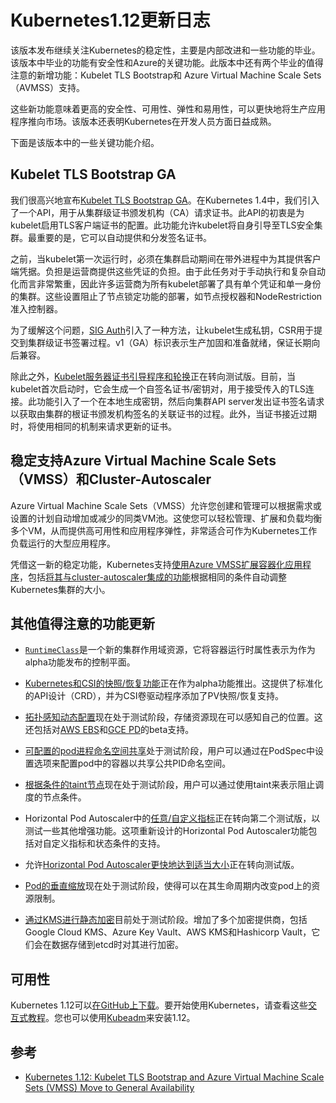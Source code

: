 # Kubernetes1.12更新日志

该版本发布继续关注Kubernetes的稳定性，主要是内部改进和一些功能的毕业。该版本中毕业的功能有安全性和Azure的关键功能。此版本中还有两个毕业的值得注意的新增功能：Kubelet TLS Bootstrap和 Azure Virtual Machine Scale Sets（AVMSS）支持。

这些新功能意味着更高的安全性、可用性、弹性和易用性，可以更快地将生产应用程序推向市场。该版本还表明Kubernetes在开发人员方面日益成熟。

下面是该版本中的一些关键功能介绍。

## Kubelet TLS Bootstrap GA

我们很高兴地宣布[Kubelet TLS Bootstrap GA](https://github.com/kubernetes/features/issues/43)。在Kubernetes 1.4中，我们引入了一个API，用于从集群级证书颁发机构（CA）请求证书。此API的初衷是为kubelet启用TLS客户端证书的配置。此功能允许kubelet将自身引导至TLS安全集群。最重要的是，它可以自动提供和分发签名证书。

之前，当kubelet第一次运行时，必须在集群启动期间在带外进程中为其提供客户端凭据。负担是运营商提供这些凭证的负担。由于此任务对于手动执行和复杂自动化而言非常繁重，因此许多运营商为所有kubelet部署了具有单个凭证和单一身份的集群。这些设置阻止了节点锁定功能的部署，如节点授权器和NodeRestriction准入控制器。

为了缓解这个问题，[SIG Auth](https://github.com/kubernetes/community/tree/master/sig-auth)引入了一种方法，让kubelet生成私钥，CSR用于提交到集群级证书签署过程。v1（GA）标识表示生产加固和准备就绪，保证长期向后兼容。

除此之外，[Kubelet服务器证书引导程序和轮换](https://github.com/kubernetes/features/issues/267)正在转向测试版。目前，当kubelet首次启动时，它会生成一个自签名证书/密钥对，用于接受传入的TLS连接。此功能引入了一个在本地生成密钥，然后向集群API server发出证书签名请求以获取由集群的根证书颁发机构签名的关联证书的过程。此外，当证书接近过期时，将使用相同的机制来请求更新的证书。

## 稳定支持Azure Virtual Machine Scale Sets（VMSS）和Cluster-Autoscaler

Azure Virtual Machine Scale Sets（VMSS）允许您创建和管理可以根据需求或设置的计划自动增加或减少的同类VM池。这使您可以轻松管理、扩展和负载均衡多个VM，从而提供高可用性和应用程序弹性，非常适合可作为Kubernetes工作负载运行的大型应用程序。

凭借这一新的稳定功能，Kubernetes支持[使用Azure VMSS扩展容器化应用程序](https://github.com/kubernetes/features/issues/514)，包括[将其与cluster-autoscaler集成的功能](https://github.com/kubernetes/features/issues/513)根据相同的条件自动调整Kubernetes集群的大小。

## 其他值得注意的功能更新

- [`RuntimeClass`](https://github.com/kubernetes/features/issues/585)是一个新的集群作用域资源，它将容器运行时属性表示为作为alpha功能发布的控制平面。

- [Kubernetes和CSI的快照/恢复功能](https://github.com/kubernetes/features/issues/177)正在作为alpha功能推出。这提供了标准化的API设计（CRD），并为CSI卷驱动程序添加了PV快照/恢复支持。

- [拓扑感知动态配置](https://github.com/kubernetes/features/issues/561)现在处于测试阶段，存储资源现在可以感知自己的位置。这还包括对[AWS EBS](https://github.com/kubernetes/features/issues/567)和[GCE PD](https://github.com/kubernetes/features/issues/558)的beta支持。

- [可配置的pod进程命名空间共享](https://github.com/kubernetes/features/issues/495)处于测试阶段，用户可以通过在PodSpec中设置选项来配置pod中的容器以共享公共PID命名空间。

- [根据条件的taint节点](https://github.com/kubernetes/features/issues/382)现在处于测试阶段，用户可以通过使用taint来表示阻止调度的节点条件。

- Horizo​ntal Pod Autoscaler中的[任意/自定义指标](https://github.com/kubernetes/features/issues/117)正在转向第二个测试版，以测试一些其他增强功能。这项重新设计的Horizo​ntal Pod Autoscaler功能包括对自定义指标和状态条件的支持。

- 允许[Horizo​ntal Pod Autoscaler更快地达到适当大小](https://github.com/kubernetes/features/issues/591)正在转向测试版。

- [Pod的垂直缩放](https://github.com/kubernetes/features/issues/21)现在处于测试阶段，使得可以在其生命周期内改变pod上的资源限制。

- [通过KMS进行静态加密](https://github.com/kubernetes/features/issues/460)目前处于测试阶段。增加了多个加密提供商，包括Google Cloud KMS、Azure Key Vault、AWS KMS和Hashicorp Vault，它们会在数据存储到etcd时对其进行加密。

## 可用性

Kubernetes 1.12可以[在GitHub上下载](https://github.com/kubernetes/kubernetes/releases/tag/v1.12.0)。要开始使用Kubernetes，请查看这些[交互式教程](https://kubernetes.io/docs/tutorials/)。您也可以使用[Kubeadm](https://kubernetes.io/docs/setup/independent/create-cluster-kubeadm/)来安装1.12。

## 参考

- [Kubernetes 1.12: Kubelet TLS Bootstrap and Azure Virtual Machine Scale Sets (VMSS) Move to General Availability](https://kubernetes.io/blog/2018/09/27/kubernetes-1.12-kubelet-tls-bootstrap-and-azure-virtual-machine-scale-sets-vmss-move-to-general-availability/)
